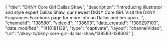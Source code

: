 {
    "title": "DKNY Core Girl Dallas Shaw",
    "description": "Introducing illustrator and style expert Dallas Shaw, our newest DKNY Core Girl. Visit the DKNY Fragrances Facebook page for more info on Dallas and her upco...",
    "channelid": "138580",
    "videoid": "138603",
    "date_created": "1389297103",
    "date_modified": "1418181139",
    "type": "captivate",
    "layout": "channelVideo",
    "url": "\/dkny-tv\/dkny-core-girl-dallas-shaw\/138580-138603"
}